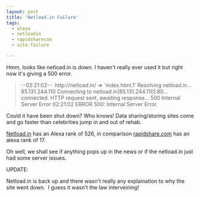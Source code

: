 ```yaml
---
layout: post
title: 'Netload.in Failure'
tags:
  - alexa
  - netloadin
  - rapidsharecom
  - site-failure

---
```


Hmm, looks like netload.in is down.  I haven't really ever used it but right now it's giving a 500 error.
<blockquote>--02:21:02--  http://netload.in/
=&gt; `index.html.1'
Resolving netload.in... 85.131.244.110
Connecting to netload.in|85.131.244.110|:80... connected.
HTTP request sent, awaiting response... 500 Internal Server Error
02:21:02 ERROR 500: Internal Server Error.</blockquote>
Could it have been shut down? Who knows! Data sharing/storing sites come and go faster than celebrities jump in and out of rehab.

<a href="http://www.alexa.com/siteinfo/netload.in">Netload.in</a> has an Alexa rank of 526<a href="http://www.alexa.com/siteinfo/netload.in"></a>, in comparison <a href="http://www.alexa.com/siteinfo/rapidshare.com">rapidshare.com</a> has an alexa rank of 17.

Oh well, we shall see if anything pops up in the news or if the netload.in just had some server issues.

UPDATE:

Netload.in is back up and there wasn't really any explaination to why the site went down.  I guess it wasn't the law interveining!
